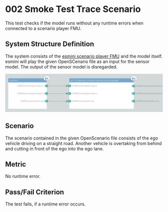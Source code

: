 # 002 Smoke Test Trace Scenario

This test checks if the model runs without any runtime errors when connected to a scenario player FMU.

## System Structure Definition

The system consists of the [esmini scenario player FMU](https://github.com/esmini/esmini/tree/master/OSMP_FMU) and the model itself.
esmini will play the given OpenSCenario file as an input for the sensor model.
The output of the sensor model is disregarded.

<img alt="System Structure" src="system_structure.png" width="600">

## Scenario

The scenario contained in the given OpenScenario file consists of the ego vehicle driving on a straight road.
Another vehicle is overtaking from behind and cutting in front of the ego into the ego lane.

## Metric

No runtime error.

## Pass/Fail Criterion

The test fails, if a runtime error occurs.
